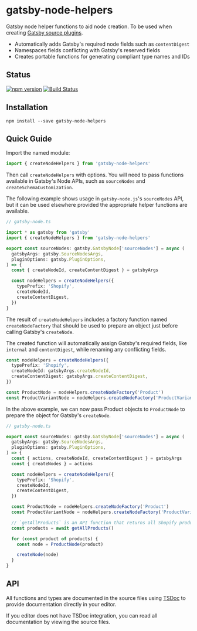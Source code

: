 # gatsby-node-helpers

Gatsby node helper functions to aid node creation. To be used when creating
[Gatsby source plugins](https://www.gatsbyjs.org/docs/create-source-plugin/).

- Automatically adds Gatsby's required node fields such as `contentDigest`
- Namespaces fields conflicting with Gatsby's reserved fields
- Creates portable functions for generating compliant type names and IDs

## Status

[![npm version](https://img.shields.io/npm/v/gatsby-node-helpers?style=flat-square)](https://www.npmjs.com/package/gatsby-node-helpers)
[![Build Status](https://img.shields.io/github/workflow/status/angeloashmore/gatsby-node-helpers/CI?style=flat-square)](https://github.com/angeloashmore/gatsby-node-helpers/actions?query=workflow%3ACI)

## Installation

```
npm install --save gatsby-node-helpers
```

## Quick Guide

Import the named module:

```typescript
import { createNodeHelpers } from 'gatsby-node-helpers'
```

Then call `createNodeHelpers` with options. You will need to pass functions
available in Gatsby's Node APIs, such as `sourceNodes` and
`createSchemaCustomization`.

The following example shows usage in `gatsby-node.js`'s `sourceNodes` API, but
it can be used elsewhere provided the appropriate helper functions are
available.

```typescript
// gatsby-node.ts

import * as gatsby from 'gatsby'
import { createNodeHelpers } from 'gatsby-node-helpers'

export const sourceNodes: gatsby.GatsbyNode['sourceNodes'] = async (
  gatsbyArgs: gatsby.SourceNodesArgs,
  pluginOptions: gatsby.PluginOptions,
) => {
  const { createNodeId, createContentDigest } = gatsbyArgs

  const nodeHelpers = createNodeHelpers({
    typePrefix: 'Shopify',
    createNodeId,
    createContentDigest,
  })
}
```

The result of `createNodeHelpers` includes a factory function named
`createNodeFactory` that should be used to prepare an object just before calling
Gatsby's `createNode`.

The created function will automatically assign Gatsby's required fields, like
`internal` and `contentDigest`, while renaming any conflicting fields.

```typescript
const nodeHelpers = createNodeHelpers({
  typePrefix: 'Shopify',
  createNodeId: gatsbyArgs.createNodeId,
  createContentDigest: gatsbyArgs.createContentDigest,
})

const ProductNode = nodeHelpers.createNodeFactory('Product')
const ProductVariantNode = nodeHelpers.createNodeFactory('ProductVariant')
```

In the above example, we can now pass Product objects to `ProductNode` to
prepare the object for Gatsby's `createNode`.

```typescript
// gatsby-node.ts

export const sourceNodes: gatsby.GatsbyNode['sourceNodes'] = async (
  gatsbyArgs: gatsby.SourceNodesArgs,
  pluginOptions: gatsby.PluginOptions,
) => {
  const { actions, createNodeId, createContentDigest } = gatsbyArgs
  const { createNodes } = actions

  const nodeHelpers = createNodeHelpers({
    typePrefix: 'Shopify',
    createNodeId,
    createContentDigest,
  })

  const ProductNode = nodeHelpers.createNodeFactory('Product')
  const ProductVariantNode = nodeHelpers.createNodeFactory('ProductVariant')

  // `getAllProducts` is an API function that returns all Shopify products.
  const products = await getAllProducts()

  for (const product of products) {
    const node = ProductNode(product)

    createNode(node)
  }
}
```

## API

All functions and types are documented in the source files using
[TSDoc](https://github.com/microsoft/tsdoc) to provide documentation directly in
your editor.

If you editor does not have TSDoc integration, you can read all documentation by
viewing the source files.
